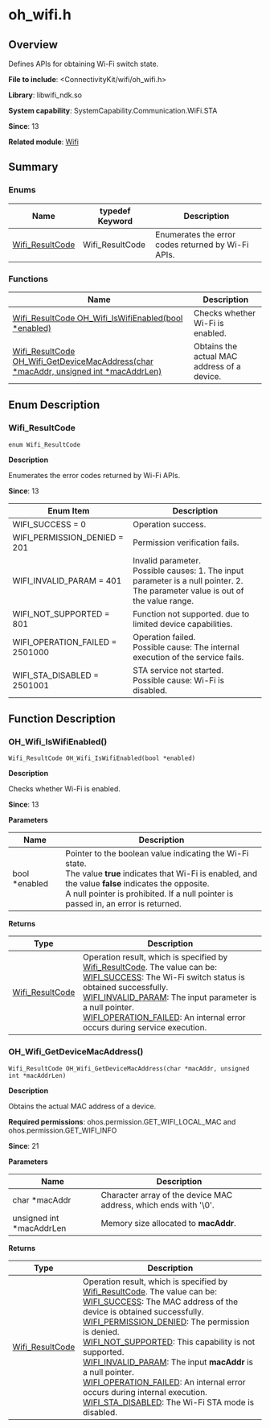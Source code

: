 # oh_wifi.h

<!--Kit: Connectivity Kit-->
<!--Subsystem: Communication-->
<!--Owner: @qq_43802146-->
<!--Designer: @qq_43802146-->
<!--Tester: @furryfurry123-->
<!--Adviser: @zhang_yixin13-->
## Overview

Defines APIs for obtaining Wi-Fi switch state.

**File to include**: <ConnectivityKit/wifi/oh_wifi.h>

**Library**: libwifi_ndk.so

**System capability**: SystemCapability.Communication.WiFi.STA

**Since**: 13

**Related module**: [Wifi](capi-wifi.md)

## Summary

### Enums

| Name| typedef Keyword| Description|
| -- | -- | -- |
| [Wifi_ResultCode](#wifi_resultcode) | Wifi_ResultCode | Enumerates the error codes returned by Wi-Fi APIs.|

### Functions

| Name| Description|
| -- | -- |
| [Wifi_ResultCode OH_Wifi_IsWifiEnabled(bool *enabled)](#oh_wifi_iswifienabled) | Checks whether Wi-Fi is enabled.|
| [Wifi_ResultCode OH_Wifi_GetDeviceMacAddress(char *macAddr, unsigned int *macAddrLen)](#oh_wifi_getdevicemacaddress) | Obtains the actual MAC address of a device.|

## Enum Description

### Wifi_ResultCode

```
enum Wifi_ResultCode
```

**Description**

Enumerates the error codes returned by Wi-Fi APIs.

**Since**: 13

| Enum Item| Description|
| -- | -- |
| WIFI_SUCCESS = 0 | Operation success.|
| WIFI_PERMISSION_DENIED = 201 | Permission verification fails.|
| WIFI_INVALID_PARAM = 401 | Invalid parameter.<br> Possible causes: 1. The input parameter is a null pointer. 2. The parameter value is out of the value range.|
| WIFI_NOT_SUPPORTED = 801 | Function not supported. due to limited device capabilities.|
| WIFI_OPERATION_FAILED = 2501000 | Operation failed.<br> Possible cause: The internal execution of the service fails.|
| WIFI_STA_DISABLED = 2501001 | STA service not started.<br> Possible cause: Wi-Fi is disabled.|


## Function Description

### OH_Wifi_IsWifiEnabled()

```
Wifi_ResultCode OH_Wifi_IsWifiEnabled(bool *enabled)
```

**Description**

Checks whether Wi-Fi is enabled.

**Since**: 13

**Parameters**

| Name| Description|
| -- | -- |
| bool *enabled | Pointer to the boolean value indicating the Wi-Fi state.<br> The value **true** indicates that Wi-Fi is enabled, and the value **false** indicates the opposite.<br> A null pointer is prohibited. If a null pointer is passed in, an error is returned.|

**Returns**

| Type| Description|
| -- | -- |
| [Wifi_ResultCode](capi-oh-wifi-h.md#wifi_resultcode) | Operation result, which is specified by [Wifi_ResultCode](capi-oh-wifi-h.md#wifi_resultcode). The value can be:<br>     [WIFI_SUCCESS](capi-oh-wifi-h.md#wifi_resultcode): The Wi-Fi switch status is obtained successfully.<br>     [WIFI_INVALID_PARAM](capi-oh-wifi-h.md#wifi_resultcode): The input parameter is a null pointer.<br>     [WIFI_OPERATION_FAILED](capi-oh-wifi-h.md#wifi_resultcode): An internal error occurs during service execution.|

### OH_Wifi_GetDeviceMacAddress()

```
Wifi_ResultCode OH_Wifi_GetDeviceMacAddress(char *macAddr, unsigned int *macAddrLen)
```

**Description**

Obtains the actual MAC address of a device.

**Required permissions**: ohos.permission.GET_WIFI_LOCAL_MAC and ohos.permission.GET_WIFI_INFO

**Since**: 21

**Parameters**

| Name| Description|
| -- | -- |
| char *macAddr | Character array of the device MAC address, which ends with '\0'.|
| unsigned int *macAddrLen | Memory size allocated to **macAddr**.|

**Returns**

| Type| Description|
| -- | -- |
| [Wifi_ResultCode](capi-oh-wifi-h.md#wifi_resultcode) | Operation result, which is specified by [Wifi_ResultCode](capi-oh-wifi-h.md#wifi_resultcode). The value can be:<br>     [WIFI_SUCCESS](capi-oh-wifi-h.md#wifi_resultcode): The MAC address of the device is obtained successfully.<br>     [WIFI_PERMISSION_DENIED](capi-oh-wifi-h.md#wifi_resultcode): The permission is denied.<br>     [WIFI_NOT_SUPPORTED](capi-oh-wifi-h.md#wifi_resultcode): This capability is not supported.<br>     [WIFI_INVALID_PARAM](capi-oh-wifi-h.md#wifi_resultcode): The input **macAddr** is a null pointer.<br>     [WIFI_OPERATION_FAILED](capi-oh-wifi-h.md#wifi_resultcode): An internal error occurs during internal execution.<br>     [WIFI_STA_DISABLED](capi-oh-wifi-h.md#wifi_resultcode): The Wi-Fi STA mode is disabled.|
